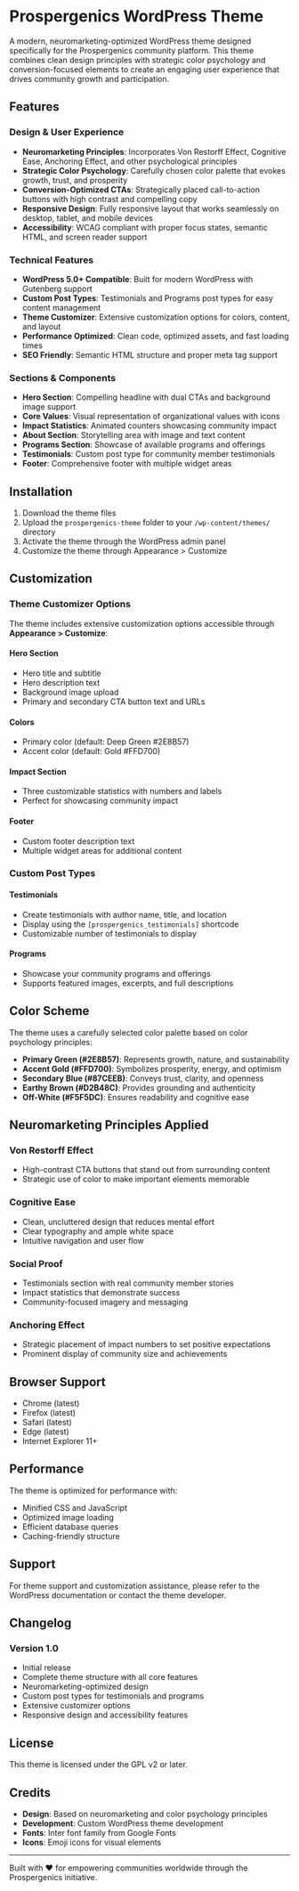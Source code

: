 # Prospergenics WordPress Theme

A modern, neuromarketing-optimized WordPress theme designed specifically for the Prospergenics community platform. This theme combines clean design principles with strategic color psychology and conversion-focused elements to create an engaging user experience that drives community growth and participation.

## Features

### Design & User Experience
- **Neuromarketing Principles**: Incorporates Von Restorff Effect, Cognitive Ease, Anchoring Effect, and other psychological principles
- **Strategic Color Psychology**: Carefully chosen color palette that evokes growth, trust, and prosperity
- **Conversion-Optimized CTAs**: Strategically placed call-to-action buttons with high contrast and compelling copy
- **Responsive Design**: Fully responsive layout that works seamlessly on desktop, tablet, and mobile devices
- **Accessibility**: WCAG compliant with proper focus states, semantic HTML, and screen reader support

### Technical Features
- **WordPress 5.0+ Compatible**: Built for modern WordPress with Gutenberg support
- **Custom Post Types**: Testimonials and Programs post types for easy content management
- **Theme Customizer**: Extensive customization options for colors, content, and layout
- **Performance Optimized**: Clean code, optimized assets, and fast loading times
- **SEO Friendly**: Semantic HTML structure and proper meta tag support

### Sections & Components
- **Hero Section**: Compelling headline with dual CTAs and background image support
- **Core Values**: Visual representation of organizational values with icons
- **Impact Statistics**: Animated counters showcasing community impact
- **About Section**: Storytelling area with image and text content
- **Programs Section**: Showcase of available programs and offerings
- **Testimonials**: Custom post type for community member testimonials
- **Footer**: Comprehensive footer with multiple widget areas

## Installation

1. Download the theme files
2. Upload the `prospergenics-theme` folder to your `/wp-content/themes/` directory
3. Activate the theme through the WordPress admin panel
4. Customize the theme through Appearance > Customize

## Customization

### Theme Customizer Options

The theme includes extensive customization options accessible through **Appearance > Customize**:

#### Hero Section
- Hero title and subtitle
- Hero description text
- Background image upload
- Primary and secondary CTA button text and URLs

#### Colors
- Primary color (default: Deep Green #2E8B57)
- Accent color (default: Gold #FFD700)

#### Impact Section
- Three customizable statistics with numbers and labels
- Perfect for showcasing community impact

#### Footer
- Custom footer description text
- Multiple widget areas for additional content

### Custom Post Types

#### Testimonials
- Create testimonials with author name, title, and location
- Display using the `[prospergenics_testimonials]` shortcode
- Customizable number of testimonials to display

#### Programs
- Showcase your community programs and offerings
- Supports featured images, excerpts, and full descriptions

## Color Scheme

The theme uses a carefully selected color palette based on color psychology principles:

- **Primary Green (#2E8B57)**: Represents growth, nature, and sustainability
- **Accent Gold (#FFD700)**: Symbolizes prosperity, energy, and optimism
- **Secondary Blue (#87CEEB)**: Conveys trust, clarity, and openness
- **Earthy Brown (#D2B48C)**: Provides grounding and authenticity
- **Off-White (#F5F5DC)**: Ensures readability and cognitive ease

## Neuromarketing Principles Applied

### Von Restorff Effect
- High-contrast CTA buttons that stand out from surrounding content
- Strategic use of color to make important elements memorable

### Cognitive Ease
- Clean, uncluttered design that reduces mental effort
- Clear typography and ample white space
- Intuitive navigation and user flow

### Social Proof
- Testimonials section with real community member stories
- Impact statistics that demonstrate success
- Community-focused imagery and messaging

### Anchoring Effect
- Strategic placement of impact numbers to set positive expectations
- Prominent display of community size and achievements

## Browser Support

- Chrome (latest)
- Firefox (latest)
- Safari (latest)
- Edge (latest)
- Internet Explorer 11+

## Performance

The theme is optimized for performance with:
- Minified CSS and JavaScript
- Optimized image loading
- Efficient database queries
- Caching-friendly structure

## Support

For theme support and customization assistance, please refer to the WordPress documentation or contact the theme developer.

## Changelog

### Version 1.0
- Initial release
- Complete theme structure with all core features
- Neuromarketing-optimized design
- Custom post types for testimonials and programs
- Extensive customizer options
- Responsive design and accessibility features

## License

This theme is licensed under the GPL v2 or later.

## Credits

- **Design**: Based on neuromarketing and color psychology principles
- **Development**: Custom WordPress theme development
- **Fonts**: Inter font family from Google Fonts
- **Icons**: Emoji icons for visual elements

---

Built with ❤️ for empowering communities worldwide through the Prospergenics initiative.

